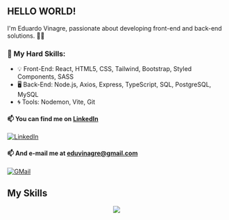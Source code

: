 ## HELLO WORLD!


I'm Eduardo Vinagre, passionate about developing front-end and back-end solutions. 👨‍💻

### 🚀 My Hard Skills:
- 💡 Front-End: React, HTML5, CSS, Tailwind, Bootstrap, Styled Components, SASS
- 🖥️ Back-End: Node.js, Axios, Express, TypeScript, SQL, PostgreSQL, MySQL
- 🌀 Tools: Nodemon, Vite, Git

#### 📫 You can find me on [LinkedIn](https://www.linkedin.com/in/eduvinagre)
[![LinkedIn](https://skillicons.dev/icons?i=linkedin&theme=dark)](https://www.linkedin.com/in/eduvinagre)

#### 📫 And e-mail me at [eduvinagre@gmail.com](mailto:eduvinagre@gmail.com)
[![GMail](https://skillicons.dev/icons?i=gmail&theme=dark)](mailto:eduvinagre@gmail.com)

## My Skills
<p align="center">
  <a href="https://skillicons.dev">
    <img src="https://skillicons.dev/icons?i=js,nodejs,ts,react,express,redux,tailwind,mysql,postgres,sequelize,sass,styledcomponents,bootstrap,css,html,git,vite,vitest,jest,npm,notion&theme=dark" />
  </a>
</p>

